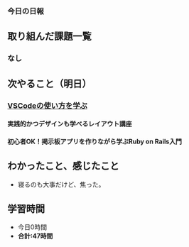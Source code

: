 ### 今日の日報
## 取り組んだ課題一覧
### なし
  
## 次やること（明日）
### [VSCodeの使い方を学ぶ](https://github.com/happiness-chain/practice/blob/main/03.1_text_editor/004_vscode.md)
#### 実践的かつデザインも学べるレイアウト講座
#### 初心者OK！掲示板アプリを作りながら学ぶRuby on Rails入門

## わかったこと、感じたこと
- 寝るのも大事だけど、焦った。

## 学習時間
- 今日0時間
- **合計:47時間**
